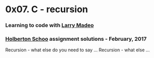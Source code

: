 # 0x07. C - recursion

### Learning to code with [Larry Madeo](https://twitter.com/larmalade)

### [Holberton Schoo](https://www.holbertonschool.com) assignment solutions - February, 2017

Recursion - what else do you need to say ... Recursion - what else ...


